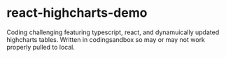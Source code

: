 # react-highcharts-demo
Coding challenging featuring typescript, react, and dynamuically updated highcharts tables. Written in codingsandbox so may or may not work properly pulled to local.
